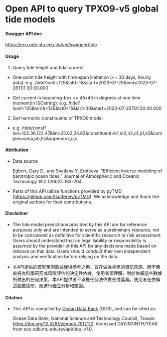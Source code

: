 # Open API to query TPXO9-v5 global tide models

#### Swagger API doc

https://eco.odb.ntu.edu.tw/api/swagger/tide

#### Usage

1. Query tide height and tidal current

* One-point tide height with time-span limitation (<= 30 days, hourly data): e.g. /tide?lon0=125&lat0=15&start=2023-07-25&end=2023-07-26T01:30:00.000
   
* Get current in bounding-box <= 45x45 in degrees at one time moment(in ISOstring): e.g. /tide?lon0=125&lon1&=135&lat0=15&lat1=30&start=2023-07-25T01:30:00.000
   
2. Get harmonic constituents of TPXO9 model

* e.g. /tide/const?lon=122.36,122.47&lat=25.02,24.82&constituent=k1,m2,n2,o1,p1,s2&complex=amp,ph,hc&append=z,u,v

#### Attribution

* Data source

    Egbert, Gary D., and Svetlana Y. Erofeeva. "Efficient inverse modeling of barotropic ocean tides." Journal of Atmospheric and Oceanic Technology 19.2 (2002): 183-204.
    
* Parts of this API utilize functions provided by pyTMD (https://github.com/tsutterley/pyTMD). We acknowledge and thank the original authors for their contributions.

#### Disclaimer

* The tide model predictions provided by this API are for reference purposes only and are intended to serve as a preliminary resource, not to be considered as definitive for scientific research or risk assessment. Users should understand that no legal liability or responsibility is assumed by the provider of this API for any decisions made based on reliance on this data. Users should conduct their own independent analysis and verification before relying on the data.
  
* 本API提供的模型預測數據僅供參考之用，旨在做為初步的資訊來源，而不應被視為科學研究或風險評估的決定性依據。使用者須理解，對於依賴這些數據所做出的任何決策，本API提供者不承擔任何法律責任或義務。使用者在依賴這些數據前，應進行獨立分析和驗證。

#### Citation

* This API is compiled by [Ocean Data Bank](https://www.odb.ntu.edu.tw) (ODB), and can be cited as:

    Ocean Data Bank, National Science and Technology Council, Taiwan. https://doi.org/10.5281/zenodo.7512112. Accessed DAY/MONTH/YEAR from eco.odb.ntu.edu.tw/api/tide. v1.0.

